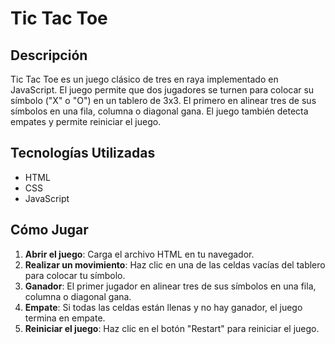 # Tic Tac Toe

## Descripción

Tic Tac Toe es un juego clásico de tres en raya implementado en JavaScript. El juego permite que dos jugadores se turnen para colocar su símbolo ("X" o "O") en un tablero de 3x3. El primero en alinear tres de sus símbolos en una fila, columna o diagonal gana. El juego también detecta empates y permite reiniciar el juego.

## Tecnologías Utilizadas

- HTML
- CSS
- JavaScript

## Cómo Jugar

1. **Abrir el juego**: Carga el archivo HTML en tu navegador.
2. **Realizar un movimiento**: Haz clic en una de las celdas vacías del tablero para colocar tu símbolo.
3. **Ganador**: El primer jugador en alinear tres de sus símbolos en una fila, columna o diagonal gana.
4. **Empate**: Si todas las celdas están llenas y no hay ganador, el juego termina en empate.
5. **Reiniciar el juego**: Haz clic en el botón "Restart" para reiniciar el juego.
